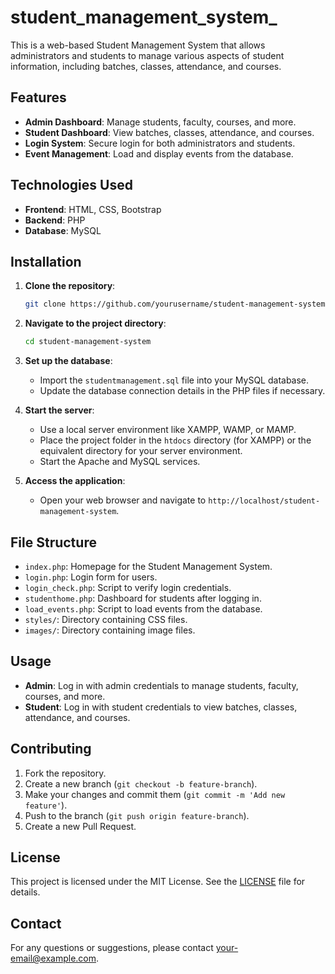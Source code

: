 # student_management_system_

This is a web-based Student Management System that allows administrators and students to manage various aspects of student information, including batches, classes, attendance, and courses.

## Features

- **Admin Dashboard**: Manage students, faculty, courses, and more.
- **Student Dashboard**: View batches, classes, attendance, and courses.
- **Login System**: Secure login for both administrators and students.
- **Event Management**: Load and display events from the database.

## Technologies Used

- **Frontend**: HTML, CSS, Bootstrap
- **Backend**: PHP
- **Database**: MySQL

## Installation

1. **Clone the repository**:
    ```bash
    git clone https://github.com/yourusername/student-management-system.git
    ```

2. **Navigate to the project directory**:
    ```bash
    cd student-management-system
    ```

3. **Set up the database**:
    - Import the `studentmanagement.sql` file into your MySQL database.
    - Update the database connection details in the PHP files if necessary.

4. **Start the server**:
    - Use a local server environment like XAMPP, WAMP, or MAMP.
    - Place the project folder in the `htdocs` directory (for XAMPP) or the equivalent directory for your server environment.
    - Start the Apache and MySQL services.

5. **Access the application**:
    - Open your web browser and navigate to `http://localhost/student-management-system`.

## File Structure

- `index.php`: Homepage for the Student Management System.
- `login.php`: Login form for users.
- `login_check.php`: Script to verify login credentials.
- `studenthome.php`: Dashboard for students after logging in.
- `load_events.php`: Script to load events from the database.
- `styles/`: Directory containing CSS files.
- `images/`: Directory containing image files.

## Usage

- **Admin**: Log in with admin credentials to manage students, faculty, courses, and more.
- **Student**: Log in with student credentials to view batches, classes, attendance, and courses.

## Contributing

1. Fork the repository.
2. Create a new branch (`git checkout -b feature-branch`).
3. Make your changes and commit them (`git commit -m 'Add new feature'`).
4. Push to the branch (`git push origin feature-branch`).
5. Create a new Pull Request.

## License

This project is licensed under the MIT License. See the [LICENSE](LICENSE) file for details.

## Contact

For any questions or suggestions, please contact [your-email@example.com](mailto:your-email@example.com).

